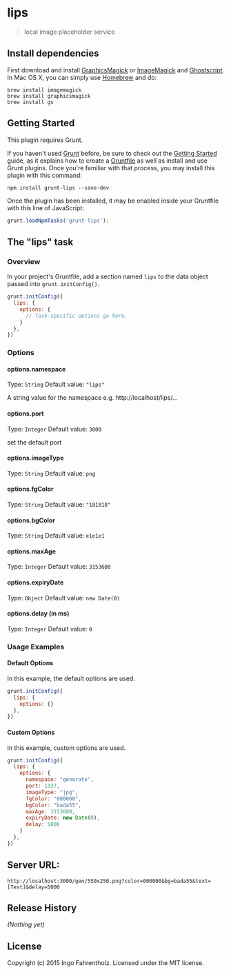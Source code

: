 # lips

> local image placeholder service

## Install dependencies 
First download and install [GraphicsMagick](http://www.graphicsmagick.org/) or [ImageMagick](http://www.imagemagick.org/) and [Ghostscript](http://www.ghostscript.com/). In Mac OS X, you can simply use [Homebrew](http://mxcl.github.io/homebrew/) and do:

    brew install imagemagick
    brew install graphicsmagick
    brew install gs

## Getting Started
This plugin requires Grunt.

If you haven't used [Grunt](http://gruntjs.com/) before, be sure to check out the [Getting Started](http://gruntjs.com/getting-started) guide, as it explains how to create a [Gruntfile](http://gruntjs.com/sample-gruntfile) as well as install and use Grunt plugins. Once you're familiar with that process, you may install this plugin with this command:

```shell
npm install grunt-lips --save-dev
```

Once the plugin has been installed, it may be enabled inside your Gruntfile with this line of JavaScript:

```js
grunt.loadNpmTasks('grunt-lips');
```

## The "lips" task

### Overview
In your project's Gruntfile, add a section named `lips` to the data object passed into `grunt.initConfig()`.

```js
grunt.initConfig({
  lips: {
    options: {
      // Task-specific options go here.
    }
  },
})
```

### Options

#### options.namespace
Type: `String`
Default value: `"lips"`

A string value for the namespace e.g. http://localhost/lips/...

#### options.port
Type: `Integer`
Default value: `3000`

set the default port 

#### options.imageType
Type: `String`
Default value: `png`

#### options.fgColor
Type: `String`
Default value: `"181818"`

#### options.bgColor
Type: `String`
Default value: `e1e1e1`

#### options.maxAge
Type: `Integer`
Default value: `3153600`

#### options.expiryDate
Type: `Object`
Default value: `new Date(0)`

#### options.delay (in ms)
Type: `Integer`
Default value: `0`

### Usage Examples

#### Default Options
In this example, the default options are used. 

```js
grunt.initConfig({
  lips: {
    options: {}
  },
})
```

#### Custom Options
In this example, custom options are used. 

```js
grunt.initConfig({
  lips: {
    options: {
      namespace: "generate",
      port: 1337,
      imageType: "jpg",
      fgColor: "000000",
      bgColor: "bada55",
      maxAge: 3153600,
      expiryDate: new Date(0),
      delay: 5000
    }
  },
})
```

## Server URL: 
    http://localhost:3000/gen/550x250.png?color=000000&bg=bada55&text=[Text]&delay=5000


## Release History
_(Nothing yet)_

## License
Copyright (c) 2015 Ingo Fahrentholz. Licensed under the MIT license.

